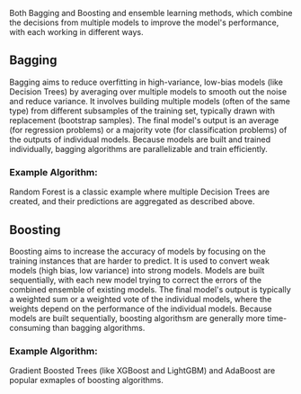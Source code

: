 Both Bagging and Boosting and ensemble learning methods, which combine the decisions from multiple models to improve the model's performance, with each working in different ways.

## Bagging

Bagging aims to reduce overfitting in high-variance, low-bias models (like Decision Trees) by averaging over multiple models to smooth out the noise and reduce variance. It involves building multiple models (often of the same type) from different subsamples of the training set, typically drawn with replacement (bootstrap samples). The final model's output is an average (for regression problems) or a majority vote (for classification problems) of the outputs of individual models. Because models are built and trained individually, bagging algorithms are parallelizable and train efficiently.

### Example Algorithm:

Random Forest is a classic example where multiple Decision Trees are created, and their predictions are aggregated as described above.

## Boosting

Boosting aims to increase the accuracy of models by focusing on the training instances that are harder to predict. It is used to convert weak models (high bias, low variance) into strong models. Models are built sequentially, with each new model trying to correct the errors of the combined ensemble of existing models. The final model's output is typically a weighted sum or a weighted vote of the individual models, where the weights depend on the performance of the individual models. Because models are built sequentially, boosting algorithsm are generally more time-consuming than bagging algorithms.

### Example Algorithm:

Gradient Boosted Trees (like XGBoost and LightGBM) and AdaBoost are popular exmaples of boosting algorithms.
